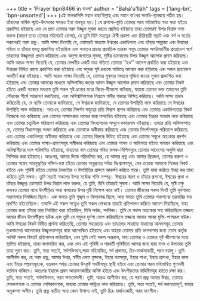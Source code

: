 +++
title = 'Prayer bpn8466 in বাংলা'
author = "Bahá'u'lláh"
tags = ['lang-bn', 'bpn-unsorted']
+++
(এই ফলকলিপি মহান বাহা’উল্লাহ্ এবং মহান বা’বের সমাধি-স্থানদ্বয়ে পঠিত হয়। তাঁহাদের বার্ষিক স্মৃতি-উৎসবের সময়ও ইহা ব্যবহৃত হয়।)
	 যে প্রশংসা-স্তুতি তোমার পরম মহিমান্বিত স্বয়ং সত্তা হইতে প্রকাশিত হইয়াছে এবং যে প্রভা তোমার পরম উজ্জ্বল সুষমা হহতে প্রজ্বলিত হইয়াছে তাহা তোমারই উপর বিশ্রাম লাভ করুক (কারণ তাহা তোমার মহিমারই যোগ্য), হে তুমি যিনি মহত্ত্বের ঐশী প্রকাশ এবং চিরিস্থায়ী সম্রাট এবং স্বর্গ ও মর্তের সকলেরই পরম প্রভু। আমি সাক্ষ্য দিতেছি যে, তোমারই মাধ্যমে ঈশ্বরের একাধিপত্য এবং তাঁহার সাম্রাজ্য এবং ঈশ্বরের মহিমা ও তাঁহার মহত্ত্ব প্রকাশিত হইয়াছিল এবং সনাতন প্রভার প্রভাতিক তারকা সমূহ তোমার অপরিবর্তনীয় প্রত্যাদেশ স্বর্গে তাহাদের উজ্জ্বলতা প্রদান করিয়াছে এবং অদৃশ্য জগতের সুষমা, সৃষ্টির চক্রবালের উপর উজ্জ্বল আলোক প্রদান করিয়ছে। আমি আরও সাক্ষ্য দিতেছি যে, তোমার লেখনীর একটি মাত্র গতিতে তোমার ‘‘হও’’ আদেশ প্রবর্তিত করা হইয়াছে এবং ঈশ্বরের নিহিত রহস্য প্রকাশিত করা হইয়াছে এবং সমুদয় সৃষ্ট দ্রব্যকে অস্তিত্বে আনয়ন করা হইয়াছে এবং সকল প্রত্যাদেশ অবতীর্ণ করা হইয়াছে।
	আমি আরও সাক্ষ্য দিতেছি যে, তোমার সুষমার মাধ্যমে পূজিত জনের সুষমা প্রকাশিত করা হইয়াছে এবং তোমার আননের মাধ্যমে অভিলাষিত জনের আনন উজ্জ্বল আলোক প্রদান করিয়াছে এবং তোমার নিকট হইতে একটি বাক্যের মাধ্যমে তুমি সকল সৃষ্ট দ্রব্যের মধ্যে বিচার-মীমাংসা করিয়াছ, যাহারা তোমার ভক্ত তাহাদের তুমি গৌরবের শীর্ষে আরোহণ করাইয়াছ, এবং অবিশ্বাসিগণকে নিম্নতম গভীর গহ্বরে নিক্ষিপ্ত করিয়াছ।
	আমি সাক্ষ্য প্রদান করিতেছি যে, যে ব্যক্তি তোমাকে জানিয়াছে, সে ঈশ্বরকে জানিয়াছে, যে তোমার উপস্থিতি লাভ করিয়াছে সে ঈশ্বরের উপস্থিতি লাভ করিয়াছে। অতএব, তোমার নিদর্শন সমূহের প্রতি বিশ্বাস স্থাপন করিয়াছে এবং তোমার একাধিপত্যের নিকট নিজেকে নত করিয়াছে এবং তোমার সাক্ষাৎকার লাভের দ্বারা সম্মানিত হইয়াছে এবং তোমার ইচ্ছার সন্তোষ লাভ করিয়াছে এবং তোমার চতুর্দিকে পরিভ্রমণ করিয়াছে এবং তোমার সিংহাসনের সম্মুখে দন্ডায়মান হইয়াছে। তাহার প্রতি অভিসম্পাত যে, তোমার বিধানসমূহ লংঘন করিয়াছে এবং তোমাকে অস্বীকার করিয়াছে এবং তোমার নিদর্শনসমূহ পরিত্যাগ করিয়াছে এবং তোমার একাধিপত্য অস্বীকার করিয়াছে এবং তোমার বিরুদ্ধে উত্থিত হইয়াছে এবং তোমার সন্মুখে অহংকার প্রদর্শন করিয়াছে এবং তোমার সাক্ষ্য-প্রমাণসমূহ অস্বীকার করিয়াছে এবং তোমার শাসন ও আধিপত্য হইতে পলায়ন করিয়াছে এবং অবিশ্বাসীদের দলে পরিগণিত হইয়াছে, যাহাদের নাম তোমার পবিত্র ফলক-লিপিসমুহে তোমার আদেশের অঙ্গুলি দ্বারা লিপিবদ্ধ করা হইয়াছে।
	অতঃপর, আমার দিকে পরিচালিত কর, হে আমার প্রভু এবং আমার প্রিয়জন, তোমার করুণা ও তোমার সস্নেহ সহানুভূতির দক্ষিণ-হস্ত হইতে তোমার অনুগ্রহের পবিত্র নিঃশ্বাসসমূহ, যেন তাহারা আমাকে নিজের নিকট হইতে এবং পৃথিবী হইতে তোমার নৈকট্যের ও উপস্থিতির প্রাঙ্গণে আকর্ষণ করিতে পারে। তুমি যাহা করিতে ইচ্ছা কর তাহা করিতে তুমি সক্ষম। তুমি সত্যই সকলের উপর সর্বোচ্চ শক্তি সম্পন্ন।
	ঈশ্বরের স্মরণ ও তাঁহার প্রশংসা, ঈশ্বরের প্রভা ও তাঁহার উজ্জ্বল্য তোমারই উপর বিশ্রাম লাভ করুক, হে তুমি, যিনি তাঁহারই সুষমা। আমি সাক্ষ্য দিতেছি যে, সৃষ্টি চক্ষু কখনও তোমার ন্যায় উৎপীড়িত অন্য কাহারও উপর দৃষ্টি নিক্ষেপ করে নাই। তোমার জীবনের সকল দিনই তুমি দূর্দশারত মহাসাগরে নিমজ্জিত ছিলে। এক সময়ে তুমি শৃঙ্খল ও নিগড়াবদ্ধ ছিলে, অন্য সময়ে তুমি তোমার শত্রুগণের তরবারির ভয় প্রদর্শিত হইতেছিলে। তথাপি এই সকল সত্ত্বেও তুমি সকল লোককে তাহাই প্রতিপালন করিতে আদেশ দিয়াছিলে, যাহা তোমার জন্য তাঁহার দ্বারা নির্ধারিত করা হইয়াছিল, যিনি সর্বজ্ঞ, সর্ববিজ্ঞ।
	তুমি যে সকল অত্যাচার সহ্য করিয়াছিলে তজ্জন্য আমার জীবন উৎসর্গীকৃত হউক এবং তুমি যে সমুদয় দুর্দশা ভোগ করিয়াছিলে তজ্জন্য আমার আত্মা মুক্তি-পণস্বরূপ হউক। আমি ঈশ্বরের নিকট বিনীত প্রার্থনা করিতেছি, তোমার সহায়তায় এবং তাহাদের সাহায্যে যাহাদের আননসমূহ তোমার মুখমন্ডলের আলোকের উজ্জ্বলতাসমূহ দ্বারা আলোকিত হইয়াছে এবং যাহারা তোমার প্রতি ভালবাসার জন্য তোমা কর্তৃক আদিষ্ট সকল বিষয়ই প্রতিপালন করিয়াছিল, যেন তুমি সেই সকল অন্তরাল, যাহা তোমার ও তোমার সৃষ্ট জীবগণের মধ্যে স্থাপিত হইয়াছে, তাহা অপসারিত কর, এবং যেন এই পৃথিবী ও পরবর্তী পৃথিবীতে আমার জন্য যাহা ভাল ও উপাদেয় তুমি তাহা পুরণ কর। তুমি, সত্য সত্যই, সর্বশক্তিমান,পরম মহিমান্বিত, সর্ব প্রভাময়, চির-মার্জনাকারী, পরম দয়ালু।
	তুমি আশীর্বাদ কর, হে পরম প্রভু, আমার ঈশ্বর, স্বর্গীয় লোত বৃক্ষকে, ইহার পত্রসমূহ, ইহার শাখা, ইহার প্রশাখা, ইহার কান্ড এবং ইহার পল্লবসমূহকে, যতকাল পর্যন্ত তোমার উৎকৃষ্ট পদবীসমূহ স্থায়ী হইবে এবং তোমার পরম মহিমান্বিত গুণাবলী বর্তমান থাকিবে। অতঃপর ইহাকে প্রথম আক্রমণকারীর অনিষ্ট হইতে এবং উৎপীড়নের বাহিনীসমূহ হইতে রক্ষা কর। তুমি, সত্য সত্যই, সর্বশক্তিমান, পরম ক্ষমতাশালী। তুমি, আরও আশীর্বাদ কর, হে পরম প্রভু আমার ঈশ্বর, তোমার সেবকগণকে ও তোমার সেবিকাগণকে, যাহারা তোমার সান্নিধ্য লাভ করিয়াছে। তুমি, সত্য সত্যই, সর্ব বদান্যতাপূর্ণ, যাহার অনুকম্পা অসীম। তুমি প্রভু ব্যতীত অন্য কোন উপাস্য নাই, তুমি চির-মার্জনাকারী, পরম দানশীল।

